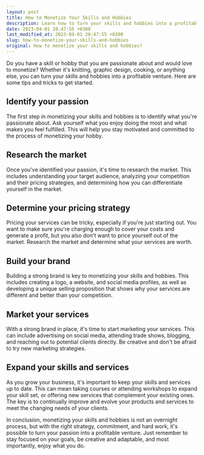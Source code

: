 ```yaml
---
layout: post
title: How to Monetize Your Skills and Hobbies
description: Learn how to turn your skills and hobbies into a profitable venture with these tips and tricks.
date: 2023-04-01 20:47:55 +0300
last_modified_at: 2023-04-01 20:47:55 +0300
slug: how-to-monetize-your-skills-and-hobbies
original: How to monetize your skills and hobbies?
---
```

Do you have a skill or hobby that you are passionate about and would love to monetize? Whether it's knitting, graphic design, cooking, or anything else, you can turn your skills and hobbies into a profitable venture. Here are some tips and tricks to get started.

## Identify your passion

The first step in monetizing your skills and hobbies is to identify what you're passionate about. Ask yourself what you enjoy doing the most and what makes you feel fulfilled. This will help you stay motivated and committed to the process of monetizing your hobby.

## Research the market

Once you've identified your passion, it's time to research the market. This includes understanding your target audience, analyzing your competition and their pricing strategies, and determining how you can differentiate yourself in the market.

## Determine your pricing strategy

Pricing your services can be tricky, especially if you're just starting out. You want to make sure you're charging enough to cover your costs and generate a profit, but you also don't want to price yourself out of the market. Research the market and determine what your services are worth.

## Build your brand

Building a strong brand is key to monetizing your skills and hobbies. This includes creating a logo, a website, and social media profiles, as well as developing a unique selling proposition that shows why your services are different and better than your competition.

## Market your services

With a strong brand in place, it's time to start marketing your services. This can include advertising on social media, attending trade shows, blogging, and reaching out to potential clients directly. Be creative and don't be afraid to try new marketing strategies.

## Expand your skills and services

As you grow your business, it's important to keep your skills and services up to date. This can mean taking courses or attending workshops to expand your skill set, or offering new services that complement your existing ones. The key is to continually improve and evolve your products and services to meet the changing needs of your clients.

In conclusion, monetizing your skills and hobbies is not an overnight process, but with the right strategy, commitment, and hard work, it's possible to turn your passion into a profitable venture. Just remember to stay focused on your goals, be creative and adaptable, and most importantly, enjoy what you do.